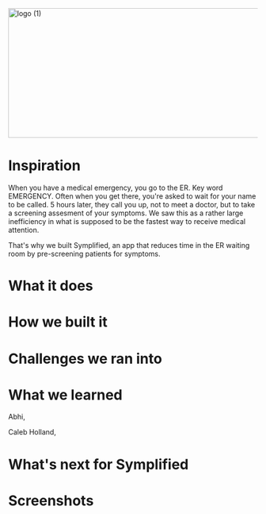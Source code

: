 <img width="888" height="261" alt="logo (1)" src="https://github.com/user-attachments/assets/e4238000-a32d-4fcc-b185-e122e65bd2ba" />

# Inspiration

When you have a medical emergency, you go to the ER. Key word EMERGENCY. Often when you get there, you're asked to wait for your name to be called. 5 hours later, they call you up, not to meet a doctor, but to take a screening assesment of your symptoms. We saw this as a rather large inefficiency in what is supposed to be the fastest way to receive medical attention. 

That's why we built Symplified, an app that reduces time in the ER waiting room by pre-screening patients for symptoms.

# What it does


# How we built it


# Challenges we ran into


# What we learned
Abhi, 

Caleb Holland,

# What's next for Symplified


# Screenshots


